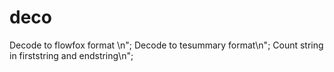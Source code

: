 deco
====

Decode to flowfox format \n";
Decode to tesummary format\n";
Count string in firststring and endstring\n";
